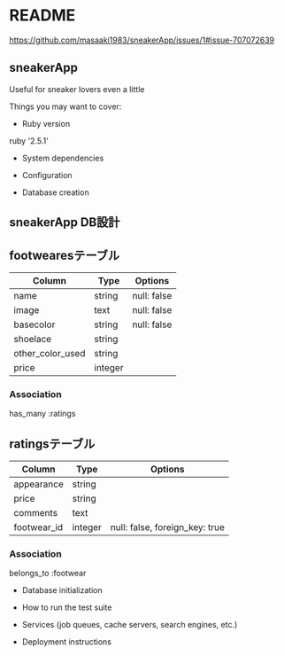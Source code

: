 # README

<https://github.com/masaaki1983/sneakerApp/issues/1#issue-707072639>

## sneakerApp

Useful for sneaker lovers even a little

Things you may want to cover:

* Ruby version

ruby '2.5.1'

* System dependencies

* Configuration

* Database creation

## sneakerApp DB設計

## footwearesテーブル

|Column|Type|Options|
|------|----|-------|
|name|string|null: false|
|image|text|null: false|
|basecolor|string|null: false|
|shoelace|string||
|other_color_used|string||
|price|integer||

### Association

has_many :ratings

## ratingsテーブル

|Column|Type|Options|
|------|----|-------|
|appearance|string||
|price|string||
|comments|text||
|footwear_id|integer|null: false, foreign_key: true|

### Association

belongs_to :footwear

* Database initialization

* How to run the test suite

* Services (job queues, cache servers, search engines, etc.)

* Deployment instructions
